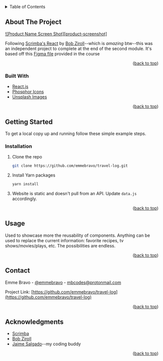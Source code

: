 <div id="top"></div>

<!-- PROJECT SHIELDS -->
<!--
*** I'm using markdown "reference style" links for readability.
*** Reference links are enclosed in brackets [ ] instead of parentheses ( ).
*** See the bottom of this document for the declaration of the reference variables
*** for contributors-url, forks-url, etc. This is an optional, concise syntax you may use.
*** https://www.markdownguide.org/basic-syntax/#reference-style-links
-->



<!-- TABLE OF CONTENTS -->
<details>
  <summary>Table of Contents</summary>
  <ol>
    <li>
      <a href="#about-the-project">About The Project</a>
      <ul>
        <li><a href="#built-with">Built With</a></li>
      </ul>
    </li>
    <li>
      <a href="#getting-started">Getting Started</a>
      <ul>
<!--         <li><a href="#prerequisites">Prerequisites</a></li> -->
        <li><a href="#installation">Installation</a></li>
      </ul>
    </li>
    <li><a href="#usage">Usage</a></li>
<!--     <li><a href="#roadmap">Roadmap</a></li>
    <li><a href="#contributing">Contributing</a></li>
    <li><a href="#license">License</a></li> -->
    <li><a href="#contact">Contact</a></li>
    <li><a href="#acknowledgments">Acknowledgments</a></li>
  </ol>
</details>



<!-- ABOUT THE PROJECT -->
## About The Project

[![Product Name Screen Shot][product-screenshot]](https://example.com)

Following [Scrimba's React](https://scrimba.com/learn/learnreact) by [Bob Ziroll](https://twitter.com/bobziroll)--which is *amazing* btw--this was an independent project to complete at the end of the second module. It's based off this [Figma file](https://www.figma.com/file/unLrd7TTje9EMKAH629ljY/Travel-Journal-(Copy)?node-id=0%3A1) provided in the course 


<p align="right">(<a href="#top">back to top</a>)</p>


### Built With

* [React.js](https://reactjs.org/)
* [Phosphor Icons](https://github.com/phosphor-icons/phosphor-react)
* [Unsplash Images](https://unsplash.com/)


<p align="right">(<a href="#top">back to top</a>)</p>



<!-- GETTING STARTED -->
## Getting Started

To get a local copy up and running follow these simple example steps.

<!-- 
### Prerequisites

This is an example of how to list things you need to use the software and how to install them.
* npm
  ```sh
  npm install npm@latest -g
  ``` -->

### Installation

1. Clone the repo
   ```sh
   git clone https://github.com/emmebravo/travel-log.git
   ```
2. Install Yarn packages
   ```sh
   yarn install
   ```
3. Website is static and doesn't pull from an API. Update `data.js` accordingly.


<p align="right">(<a href="#top">back to top</a>)</p>



<!-- USAGE EXAMPLES -->
## Usage

Used to showcase more the reusability of components. Anything can be used to replace the current information: favorite recipes, tv shows/movies/plays, etc. The possibilities are endless.


<p align="right">(<a href="#top">back to top</a>)</p>



<!-- ROADMAP -->
<!-- ## Roadmap

- [] Feature 1
- [] Feature 2
- [] Feature 3
    - [] Nested Feature

See the [open issues](https://github.com/github_username/repo_name/issues) for a full list of proposed features (and known issues).

<p align="right">(<a href="#top">back to top</a>)</p>  -->



<!-- CONTRIBUTING -->
<!-- ## Contributing

Contributions are what make the open source community such an amazing place to learn, inspire, and create. Any contributions you make are **greatly appreciated**.

If you have a suggestion that would make this better, please fork the repo and create a pull request. You can also simply open an issue with the tag "enhancement".
Don't forget to give the project a star! Thanks again!

1. Fork the Project
2. Create your Feature Branch (`git checkout -b feature/AmazingFeature`)
3. Commit your Changes (`git commit -m 'Add some AmazingFeature'`)
4. Push to the Branch (`git push origin feature/AmazingFeature`)
5. Open a Pull Request

<p align="right">(<a href="#top">back to top</a>)</p> -->


<!-- LICENSE -->
<!-- ## License

Distributed under the MIT License. See `LICENSE.txt` for more information.

<p align="right">(<a href="#top">back to top</a>)</p>
 -->



<!-- CONTACT -->
## Contact

Emme Bravo - [@emmebravo](https://twitter.com/emmebravo) - mbcodes@protonmail.com

Project Link: [https://github.com/emmebravo/travel-log](https://github.com/emmebravo/travel-log)

<p align="right">(<a href="#top">back to top</a>)</p>



<!-- ACKNOWLEDGMENTS -->
## Acknowledgments

* [Scrimba](https://scrimba.com/)
* [Bob Ziroll](http://bobziroll.com/)
* [Jaime Salgado](https://github.com/Salgado3)--my coding buddy


<p align="right">(<a href="#top">back to top</a>)</p>



<!-- MARKDOWN LINKS & IMAGES -->
<!-- https://www.markdownguide.org/basic-syntax/#reference-style-links -->
